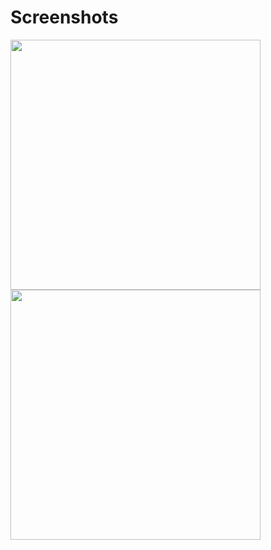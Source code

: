# Screenshots
<img src="https://github.com/anil-s-yadav/Stop-Watch-Timer-in-Kotlin/assets/63013659/f88608d9-c6b3-4224-981d-91f67ffd7f2b" height="400">  
<img src="https://github.com/anil-s-yadav/Stop-Watch-Timer-in-Kotlin/assets/63013659/e39ec110-5998-4402-b592-3a77d7b5fe61" height="400"> 
